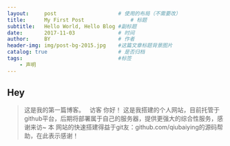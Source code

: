 ```yaml
---
layout:     post                    # 使用的布局（不需要改）
title:      My First Post               # 标题 
subtitle:   Hello World, Hello Blog #副标题
date:       2017-11-03              # 时间
author:     BY                      # 作者
header-img: img/post-bg-2015.jpg    #这篇文章标题背景图片
catalog: true                       # 是否归档
tags:                               #标签
    - 声明
---
```


## Hey
>这是我的第一篇博客。
 
访客 你好！
这是我搭建的个人网站，目前托管于github平台，后期将部署属于自己的服务器，提供更强大的综合性服务，感谢来访~
本 网站的快速搭建得益于git友：github.com/qiubaiying的源码帮助，在此表示感谢！



